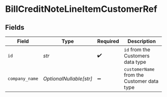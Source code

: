 # BillCreditNoteLineItemCustomerRef


## Fields

| Field                                      | Type                                       | Required                                   | Description                                |
| ------------------------------------------ | ------------------------------------------ | ------------------------------------------ | ------------------------------------------ |
| `id`                                       | *str*                                      | :heavy_check_mark:                         | `id` from the Customers data type          |
| `company_name`                             | *OptionalNullable[str]*                    | :heavy_minus_sign:                         | `customerName` from the Customer data type |